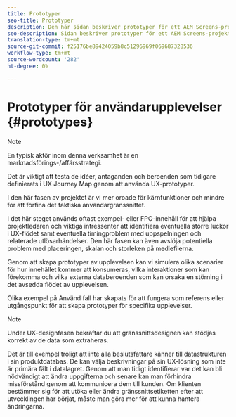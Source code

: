 ```yaml
---
title: Prototyper
seo-title: Prototyper
description: Den här sidan beskriver prototyper för ett AEM Screens-projekt
seo-description: Sidan beskriver prototyper för ett AEM Screens-projekt
translation-type: tm+mt
source-git-commit: f25176be89424059b8c51296969f069687328536
workflow-type: tm+mt
source-wordcount: '282'
ht-degree: 0%

---
```



# Prototyper för användarupplevelser {#prototypes}

>[!NOTE]
>
>En typisk aktör inom denna verksamhet är en marknadsförings-/affärsstrategi.

Det är viktigt att testa de idéer, antaganden och beroenden som tidigare definierats i UX Journey Map genom att använda UX-prototyper.

I den här fasen av projektet är vi mer oroade för kärnfunktioner och mindre för att förfina det faktiska användargränssnittet.

I det här steget används oftast exempel- eller FPO-innehåll för att hjälpa projektledaren och viktiga intressenter att identifiera eventuella större luckor i UX-flödet samt eventuella timingproblem med uppspelningen och relaterade utlösarhändelser.
Den här fasen kan även avslöja potentiella problem med placeringen, skalan och storleken på mediefilerna.

Genom att skapa prototyper av upplevelsen kan vi simulera olika scenarier för hur innehållet kommer att konsumeras, vilka interaktioner som kan förekomma och vilka externa databeroenden som kan orsaka en störning i det avsedda flödet av upplevelsen.

Olika exempel på Använd fall har skapats för att fungera som referens eller utgångspunkt för att skapa prototyper för specifika upplevelser.


>[!NOTE]
>
> Under UX-designfasen bekräftar du att gränssnittsdesignen kan stödjas korrekt av de data som extraheras.
>
> Det är till exempel troligt att inte alla beslutsfattare känner till datastrukturen i sin produktdatabas. De kan välja beskrivningar på sin UX-lösning som inte är primära fält i datalagret. Genom att man tidigt identifierar var det kan bli nödvändigt att ändra uppgifterna och senare kan man förhindra missförstånd genom att kommunicera dem till kunden. Om klienten bestämmer sig för att utöka eller ändra gränssnittsetiketten efter att utvecklingen har börjat, måste man göra mer för att kunna hantera ändringarna.
